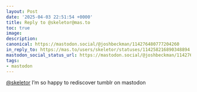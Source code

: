 ```yaml
---
layout: Post
date: '2025-04-03 22:51:54 +0000'
title: Reply to @skeletor@mas.to
toc: true
image:
description:
canonical: https://mastodon.social/@joshbeckman/114276480777204260
in_reply_to: https://mas.to/users/skeletor/statuses/114258216890348894
mastodon_social_status_url: https://mastodon.social/@joshbeckman/114276480777204260
tags:
- mastodon
---
```


<p><span class="h-card" translate="no"><a href="https://mas.to/@skeletor" class="u-url mention">@<span>skeletor</span></a></span> I’m so happy to rediscover tumblr on mastodon</p>
